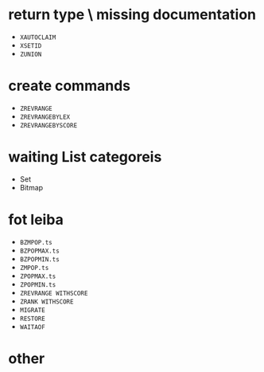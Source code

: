 # return type \ missing documentation
- `XAUTOCLAIM`
- `XSETID`
- `ZUNION`


# create commands
- `ZREVRANGE`
- `ZREVRANGEBYLEX`
- `ZREVRANGEBYSCORE`


# waiting List categoreis
- Set
- Bitmap

# fot leiba
- `BZMPOP.ts`
- `BZPOPMAX.ts`
- `BZPOPMIN.ts`
- `ZMPOP.ts`
- `ZPOPMAX.ts`
- `ZPOPMIN.ts`
- `ZREVRANGE WITHSCORE`
- `ZRANK WITHSCORE`
- `MIGRATE`
- `RESTORE`
- `WAITAOF`

# other

